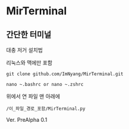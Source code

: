 # MirTerminal

## 간단한 터미널

대충 저거 설치법

리눅스와 맥에만 포함

`git clone github.com/ImNyang/MirTerminal.git`

`nano ~.bashrc or nano ~.zshrc`

위에서 연 파일 맨 아래에

`/이_파일_경로_포함/MirTerminal.py`

Ver. PreAlpha 0.1
